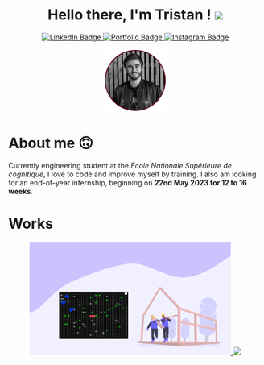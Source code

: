 
<div align="center">
  <h1> Hello there, I'm Tristan ! <img src="https://media.giphy.com/media/hvRJCLFzcasrR4ia7z/giphy.gif" width="30px"/>
</h1>
<div id="badges">
  <a href="https://www.linkedin.com/in/tristan-gclvs">
    <img src="https://img.shields.io/badge/LinkedIn-blue?style=for-the-badge&logo=linkedin&logoColor=white" alt="LinkedIn Badge" />
  </a>
  <a href="https://www.tristangclvs.fr">
    <img src="https://img.shields.io/badge/Portfolio-red?style=for-the-badge" alt="Portfolio Badge" />
  </a>
  <a href="https://www.instagram.com/titous.igela/">
    <img src="https://img.shields.io/badge/Instagram-E1306C?style=for-the-badge&logo=Instagram&logoColor=white" alt="Instagram Badge" />
  </a>
</div>
  <br>
   <img src="https://github.com/tristangclvs/tristangclvs/blob/main/Portrait-N%26B-cercle.png" alt="My photo" height="25%" width="25%"/> 

</div>

# About me :upside_down_face:
Currently engineering student at the *École Nationale Supérieure de cognitique*, I love to code and improve myself by training. 
I also am looking for an end-of-year internship, beginning on **22nd May 2023 for 12 to 16 weeks**.


# Works
<p align="center" dir="auto">
  <!--
  <a target="_blank" rel="noopener noreferrer" href="https://github.com/YuriDevAT/sos-animals/blob/main/public/thumbnail-sos.png">
    <img width="400" src="https://github.com/YuriDevAT/sos-animals/raw/main/public/thumbnail-sos.png" style="max-width: 100%;">
  </a>
  <a target="_blank" rel="noopener noreferrer" href="https://github.com/the-collab-lab/tcl-19-smart-shopping-list/blob/main/public/Thumbnail.png">
    <img width="400" src="https://github.com/the-collab-lab/tcl-19-smart-shopping-list/raw/main/public/Thumbnail.png" style="max-width: 100%;">
  </a>
 <a href="https://github.com/YuriDevAT/sos-animals">
    <img align=""   src="https://camo.githubusercontent.com/8ee4d3e61fc1abbc327306255076ec5891b304ede1bf6fa13487388fff77fe9b/68747470733a2f2f6769746875622d726561646d652d73746174732e76657263656c2e6170702f6170692f70696e2f3f757365726e616d653d597572694465764154267265706f3d736f732d616e696d616c73267468656d653d746f6b796f6e69676874" data-canonical-src="https://github-readme-stats.vercel.app/api/pin/?username=YuriDevAT&amp;repo=sos-animals&amp;theme=tokyonight" style="max-width: 100%;">
  </a>
  <a href="https://github.com/YuriDevAT/tcl-19-smart-shopping-list">
  <img align="" src="https://camo.githubusercontent.com/235758a7a0428f1b9fc96927b1f8d088bd32ecdea56f4131922b6fba5f0a2faa/68747470733a2f2f6769746875622d726561646d652d73746174732e76657263656c2e6170702f6170692f70696e2f3f757365726e616d653d597572694465764154267265706f3d74636c2d31392d736d6172742d73686f7070696e672d6c697374267468656d653d746f6b796f6e69676874" data-canonical-src="https://github-readme-stats.vercel.app/api/pin/?username=YuriDevAT&amp;repo=tcl-19-smart-shopping-list&amp;theme=tokyonight" style="max-width: 100%;">
</a> -->
<!--
  <a target="_blank" rel="noopener noreferrer" href="https://github.com/tristangclvs/tristangclvs/blob/main/ComboColor.png">
    <img width="400" height="400" src="https://github.com/tristangclvs/tristangclvs/blob/main/ComboColor.png" style="max-width: 100%;">
  </a>
  <a href="https://github.com/tristangclvs/ComboColor">
    -->
  <a target="_blank" rel="noopener noreferrer" href="https://github.com/tristangclvs/tristangclvs/blob/main/colony.png">
    <img width="400"  src="https://github.com/tristangclvs/tristangclvs/blob/main/Colony.jpg" style="max-width: 100%;">
  </a>
  <a href="https://github.com/tristangclvs/Colony">
  
  <img align="" src="https://camo.githubusercontent.com/235758a7a0428f1b9fc96927b1f8d088bd32ecdea56f4131922b6fba5f0a2faa/68747470733a2f2f6769746875622d726561646d652d73746174732e76657263656c2e6170702f6170692f70696e2f3f757365726e616d653d597572694465764154267265706f3d74636c2d31392d736d6172742d73686f7070696e672d6c697374267468656d653d746f6b796f6e69676874" data-canonical-src="https://github-readme-stats.vercel.app/api/pin/?username=tristangclvs;repo=Colony;theme=tokyonight" style="max-width: 100%;">
</a> 
</p>



<!--
**tristangclvs/tristangclvs** is a ✨ _special_ ✨ repository because its `README.md` (this file) appears on your GitHub profile.

Here are some ideas to get you started:

- 🔭 I’m currently working on ...
- 🌱 I’m currently learning ...
- 👯 I’m looking to collaborate on ...
- 🤔 I’m looking for help with ...
- 💬 Ask me about ...
- 📫 How to reach me: ...
- 😄 Pronouns: ...
- ⚡ Fun fact: ...
-->
